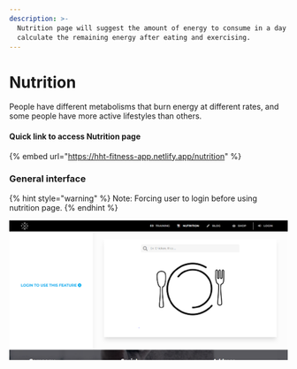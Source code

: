 ```yaml
---
description: >-
  Nutrition page will suggest the amount of energy to consume in a day and
  calculate the remaining energy after eating and exercising.
---
```


# Nutrition

People have different metabolisms that burn energy at different rates, and some people have more active lifestyles than others.

#### Quick link to access Nutrition page <a href="#https-hht-fitness-app.netlify.app-nutrition" id="https-hht-fitness-app.netlify.app-nutrition"></a>

{% embed url="https://hht-fitness-app.netlify.app/nutrition" %}

### General interface

{% hint style="warning" %}
Note: Forcing user to login before using nutrition page.
{% endhint %}

![](<../../.gitbook/assets/image (9) (1).png>)

